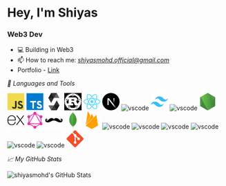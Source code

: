 
# Hey, I'm Shiyas
### Web3 Dev

- 💻 Building in Web3
- 📫 How to reach me: *shiyasmohd.official@gmail.com*
- Portfolio - [Link](https://shiyasmohd.vercel.app/)


*🔨 Languages and Tools*  

<img src="https://raw.githubusercontent.com/devicons/devicon/master/icons/javascript/javascript-original.svg" alt="javascript" width="40" height="40"/>
<img src="https://raw.githubusercontent.com/devicons/devicon/master/icons/typescript/typescript-original.svg" alt="reactjs" width="40" height="40"/>
<img src="https://raw.githubusercontent.com/devicons/devicon/master/icons/solidity/solidity-original.svg" alt="reactjs" width="40" height="40"/>
<img src="https://raw.githubusercontent.com/devicons/devicon/master/icons/rust/rust-plain.svg" alt="reactjs" width="40" height="40" style="filter:invert(1);"/>
<img src="https://raw.githubusercontent.com/devicons/devicon/master/icons/react/react-original.svg" alt="python" width="40" height="40"/>
<img src="https://raw.githubusercontent.com/devicons/devicon/master/icons/nextjs/nextjs-original.svg" alt="python" width="40" height="40"/>
<img src="https://codekeeper-jp1016.vercel.app/assets/icons/css.svg" alt="vscode" width="40" height="40"/>
<img src="https://raw.githubusercontent.com/devicons/devicon/master/icons/tailwindcss/tailwindcss-plain.svg" alt="vscode" width="40" height="40"/>
<img src="https://codekeeper.jp1016.now.sh/assets/icons/sass.svg" alt="vscode" width="40" height="40"/>
<img src="https://raw.githubusercontent.com/devicons/devicon/master/icons/nodejs/nodejs-original.svg" alt="vscode" width="40" height="40"/>
<img src="https://raw.githubusercontent.com/devicons/devicon/master/icons/express/express-original.svg" alt="vscode" width="40" height="40"/>
<img src="https://raw.githubusercontent.com/devicons/devicon/master/icons/graphql/graphql-plain.svg" alt="vscode" width="40" height="40"/>
<img src="https://raw.githubusercontent.com/devicons/devicon/master/icons/handlebars/handlebars-original.svg" alt="vscode" width="40" height="40"/>
<img src="https://raw.githubusercontent.com/devicons/devicon/master/icons/mongodb/mongodb-original.svg" alt="vscode" width="40" height="40"/>
<img src="https://raw.githubusercontent.com/devicons/devicon/master/icons/firebase/firebase-plain.svg" alt="vscode" width="40" height="40"/>
<img src="https://redwoodjs.com/images/3p-logos/supabase.svg" alt="vscode" width="40" height="40"/>
<img src="https://cdn.iconscout.com/icon/free/png-256/ethereum-1-283135.png" alt="vscode" width="40" height="40"/>
<img src="https://cdn.svgporn.com/logos/hardhat-icon.svg" alt="vscode" width="40" height="40"/>
<img src="https://ipfs.filebase.io/ipfs/Qmcb8dRUoibn2nq8KAhvacSbxwgd8yy7rTtSwXCUnDBNzm" alt="vscode" width="40" height="40"/>
<img src="https://cdn.iconscout.com/icon/premium/png-256-thumb/solana-sol-6888828-5645452.png" alt="vscode" width="40" height="40"/>
<img src="https://ipfs.filebase.io/ipfs/QmVu9A1Xw68Uq25C1SXMGWhHBraDMG93GmFJ2KcW9GuYz6" alt="vscode" width="40" height="40"/>
<img src="https://raw.githubusercontent.com/devicons/devicon/master/icons/git/git-original.svg" alt="vscode" width="40" height="40"/>




*📈 My GitHub Stats*
<p align="left"><img alt="shiyasmohd's GitHub Stats" src="https://github-readme-stats.vercel.app/api?username=shiyasmohd&show_icons=true&hide_border=true&count_private=true&theme=tokyonight" /> 
  

